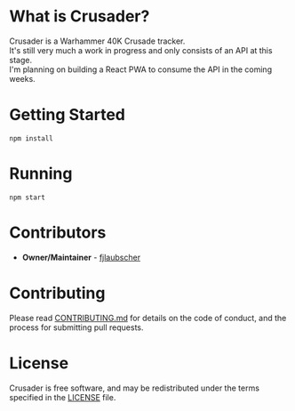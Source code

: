 # What is Crusader?

Crusader is a Warhammer 40K Crusade tracker.<br/>
It's still very much a work in progress and only consists of an API at this stage.<br/>
I'm planning on building a React PWA to consume the API in the coming weeks.

# Getting Started
```
npm install
```

# Running
```
npm start
```

# Contributors

- <strong>Owner/Maintainer</strong> - [fjlaubscher](https://github.com/fjlaubscher)

# Contributing

Please read [CONTRIBUTING.md](CONTRIBUTING.md) for details on the code of conduct, and the process for submitting pull requests.

# License

Crusader is free software, and may be redistributed under the terms specified in the [LICENSE](LICENSE.md) file.
